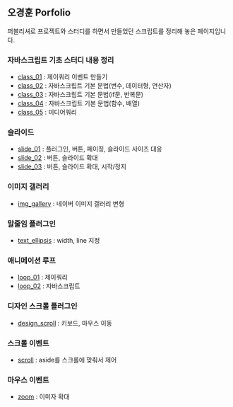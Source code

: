 ## 오경훈 Porfolio

퍼블리셔로 프로젝트와 스터디를 하면서 만들었던 스크립트를 정리해 놓은 페이지입니다.

### 자바스크립트 기초 스터디 내용 정리
- [class_01](https://kei5693.github.io/work/study/javascript/class_01.html) : 제이쿼리 이벤트 만들기
- [class_02](https://kei5693.github.io/work/study/javascript/class_02.html) : 자바스크립트 기본 문법(변수, 데이터형, 연산자)
- [class_03](https://kei5693.github.io/work/study/javascript/class_03.html) : 자바스크립트 기본 문법(if문, 반복문)
- [class_04](https://kei5693.github.io/work/study/javascript/class_04.html) : 자바스크립트 기본 문법(함수, 배열)
- [class_05](https://kei5693.github.io/work/study/javascript/media_queries.html) : 미디어쿼리

### 슬라이드
- [slide_01](https://kei5693.github.io/work/study/slide/prototype_slide/index.html) : 플러그인, 버튼, 페이징, 슬라이드 사이즈 대응
- [slide_02](https://kei5693.github.io/work/study/slide/slide_increase01/index.html) : 버튼, 슬라이드 확대
- [slide_03](https://kei5693.github.io/work/study/slide/slide_increase02/index.html) : 버튼, 슬라이드 확대, 시작/정지

### 이미지 갤러리
- [img_gallery](https://kei5693.github.io/work/study/slide/img_gallery/index.html) : 네이버 이미지 갤러리 변형

### 말줄임 플러그인
- [text_ellipsis](https://kei5693.github.io/work/study/etc/text_ellipsis/index.html) : width, line 지정

### 애니메이션 루프
- [loop_01](https://kei5693.github.io/work/study/animate/animate_loop/index.html) : 제이쿼리
- [loop_02](https://kei5693.github.io/work/study/animate/animate_loop/index02.html) : 자바스크립트

### 디자인 스크롤 플러그인
- [design_scroll](https://kei5693.github.io/work/study/scroll/design_scroll/index.html) : 키보드, 마우스 이동

### 스크롤 이벤트
- [scroll](https://kei5693.github.io/work/study/scroll/scroll_stop/index.html) : aside를 스크롤에 맞춰서 제어

### 마우스 이벤트
- [zoom](https://kei5693.github.io/work/study/mouse_event/img_zoom/index.html) : 이미자 확대
